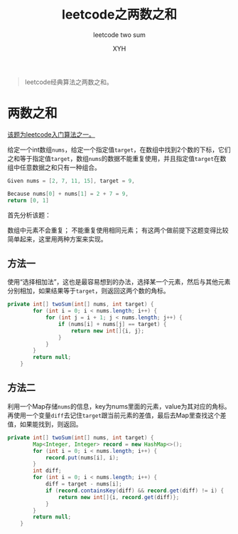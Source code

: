 ﻿---
layout: post
title: "leetcode之两数之和"
subtitle: "leetcode two sum"
author: "XYH"
header-img: ""
header-bg-css: "linear-gradient(to right, #404040, #687a86);"
tags:
  - leetcode
---

> leetcode经典算法之两数之和。

# 两数之和

[该题为leetcode入门算法之一。][1]

给定一个int数组`nums`，给定一个指定值`target`，在数组中找到2个数的下标，它们之和等于指定值`target`，数组`nums`的数据不能重复使用，并且指定值`target`在数组中任意数据之和只有一种组合。

```kotlin
Given nums = [2, 7, 11, 15], target = 9,

Because nums[0] + nums[1] = 2 + 7 = 9,
return [0, 1]
```

首先分析该题：

数组中元素不会重复；
不能重复使用相同元素；
有这两个做前提下这题变得比较简单起来，这里用两种方案来实现。

## 方法一

使用“选择相加法”，这也是最容易想到的办法，选择某一个元素，然后与其他元素分别相加，如果结果等于`target`，则返回这两个数的角标。

```java
private int[] twoSum(int[] nums, int target) {
        for (int i = 0; i < nums.length; i++) {
            for (int j = i + 1; j < nums.length; j++) {
                if (nums[i] + nums[j] == target) {
                    return new int[]{i, j};
                }
            }
        }
        return null;
    }
```

## 方法二

利用一个Map存储`nums`的信息，key为nums里面的元素，value为其对应的角标。再使用一个变量`diff`去记住`target`跟当前元素的差值，最后去Map里查找这个差值，如果能找到，则返回。

```java
private int[] twoSum(int[] nums, int target) {
        Map<Integer, Integer> record = new HashMap<>();
        for (int i = 0; i < nums.length; i++) {
            record.put(nums[i], i);
        }
        int diff;
        for (int i = 0; i < nums.length; i++) {
            diff = target - nums[i];
            if (record.containsKey(diff) && record.get(diff) != i) {
                return new int[]{i, record.get(diff)};
            }
        }
        return null;
    }
```

  [1]: https://leetcode.com/problems/two-sum/